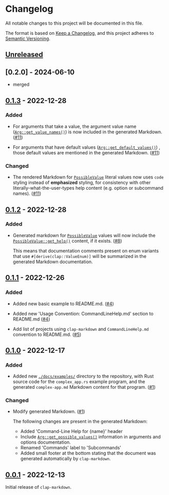 # Changelog

All notable changes to this project will be documented in this file.

The format is based on [Keep a Changelog](https://keepachangelog.com/en/1.0.0/),
and this project adheres to [Semantic Versioning](https://semver.org/spec/v2.0.0.html).


## [Unreleased]

## [0.2.0] - 2024-06-10

 * merged 

## [0.1.3] - 2022-12-28

### Added

* For arguments that take a value, the argument value name
  ([`Arg::get_value_names()`](https://docs.rs/clap/4.0.32/clap/struct.Arg.html#method.get_value_names))
  is now included in the generated Markdown. ([#11])

* For arguments that have default values
  ([`Arg::get_default_values()`](https://docs.rs/clap/4.0.32/clap/struct.Arg.html#method.get_default_values))
  , those default values are mentioned in the generated Markdown. ([#11])

### Changed

* The rendered Markdown for
  [`PossibleValue`](https://docs.rs/clap/4.0.32/clap/builder/struct.PossibleValue.html)
  literal values now uses `code` styling instead of **emphasized** styling, for
  consistency with other literally-what-the-user-types help content (e.g.
  option or subcommand names). ([#11])



## [0.1.2] - 2022-12-28

### Added

* Generated markdown for
  [`PossibleValue`](https://docs.rs/clap/4.0.32/clap/builder/struct.PossibleValue.html)
  values will now include the
  [`PossibleValue::get_help()`](https://docs.rs/clap/4.0.32/clap/builder/struct.PossibleValue.html#method.get_help)
  content, if it exists. ([#8])

  This means that documentation comments present on enum variants that use
  `#[derive(clap::ValueEnum)]` will be summarized in the generated Markdown
  documentation.



## [0.1.1] - 2022-12-26

### Added

* Added new basic example to README.md. ([#4])

* Added new 'Usage Convention: CommandLineHelp.md' section to README.md ([#4])

* Add list of projects using `clap-markdown` and `CommandLineHelp.md` convention
  to README.md. ([#5])



## [0.1.0] - 2022-12-17

### Added

* Added new [`./docs/examples/`](../docs/examples/) directory to the repository,
  with Rust source code for the `complex_app.rs` example program, and the
  generated `complex-app.md` Markdown content for that program. ([#1])

### Changed

* Modify generated Markdown. ([#1])

  The following changes are present in the generated Markdown:

  - Added 'Command-Line Help for {name}' header
  - Include
    [`Arg::get_possible_values()`](https://docs.rs/clap/latest/clap/builder/struct.Arg.html#method.get_possible_values)
    information in arguments and options documentation.
  - Renamed 'Commands' label to 'Subcommands'
  - Added small footer at the bottom stating that the document was generated
    automatically by `clap-markdown`.



## [0.0.1] - 2022-12-13

Initial release of `clap-markdown`.


<!-- v0.0.1 -->

<!-- v0.1.0 -->
[#1]: https://github.com/ConnorGray/clap-markdown/pull/1

<!-- v0.1.1 -->
[#4]: https://github.com/ConnorGray/clap-markdown/pull/4
[#5]: https://github.com/ConnorGray/clap-markdown/pull/5

<!-- v0.1.2 -->
[#8]: https://github.com/ConnorGray/clap-markdown/pull/8

<!-- v0.1.3 -->
[#11]: https://github.com/ConnorGray/clap-markdown/pull/11

[unreleased]: https://github.com/ConnorGray/clap-markdown/compare/v0.1.3...HEAD

[0.1.3]: https://github.com/ConnorGray/clap-markdown/compare/v0.1.2...v0.1.3
[0.1.2]: https://github.com/ConnorGray/clap-markdown/compare/v0.1.1...v0.1.2
[0.1.1]: https://github.com/ConnorGray/clap-markdown/compare/v0.1.0...v0.1.1
[0.1.0]: https://github.com/ConnorGray/clap-markdown/compare/v0.0.1...v0.1.0
[0.0.1]: https://github.com/ConnorGray/clap-markdown/releases/tag/v0.0.1

